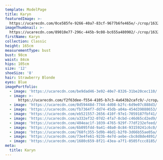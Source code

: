 ```yaml
---
template: ModelPage
title: Karyn
featuredImage: >-
  https://ucarecdn.com/0ce585fe-9266-40a7-83cf-9677b6fe465e/-/crop/1632x951/0,0/-/preview/
imageThumbnail: >-
  https://ucarecdn.com/89010e77-296c-445b-9c08-bc655a480902/-/crop/1632x1828/0,0/-/preview/
firstName: Karyn
collection: Classic
height: 165cm
measurementType: bust
bust: 98cm
waist: 84cm
hips: 105cm
size: '12'
shoeSize: '8'
hair: Strawberry Blonde
eyes: Blue
imagePortfolio:
  - image: 'https://ucarecdn.com/be9dad46-3e92-40e7-8326-31be20cec110/'
  - image: >-
      https://ucarecdn.com/f2f63dee-f554-4105-b7c3-4a643b2cafc9/-/crop/1627x1985/5,0/-/preview/
  - image: 'https://ucarecdn.com/0d59448d-7744-4d08-b2fc-6d9e07c888d3/'
  - image: 'https://ucarecdn.com/fb7364f7-dd74-45db-a04a-454d39888653/'
  - image: 'https://ucarecdn.com/eb521557-2656-410f-97e1-7059187fbf41/'
  - image: 'https://ucarecdn.com/a332ef32-07d2-4fa7-8cbd-c46d65cd2ed9/'
  - image: 'https://ucarecdn.com/404eac1f-1039-4765-929f-77df232efeed/'
  - image: 'https://ucarecdn.com/6b095fdd-9a41-40a0-8c84-93159241c6c0/'
  - image: 'https://ucarecdn.com/768fc355-5d9b-46d1-b2f0-3d66b55ae05a/'
  - image: 'https://ucarecdn.com/73e4fe61-923b-4e7d-aebe-cbc8d8de4891/'
  - image: 'https://ucarecdn.com/1680c659-8f21-43ea-a7f1-0505fccc8185/'
meta:
  title: Karyn
---
```


